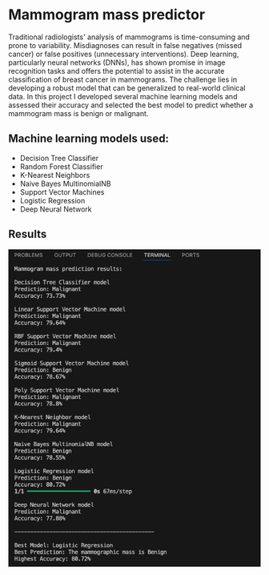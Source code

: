 # Mammogram mass predictor

Traditional radiologists' analysis of mammograms is time-consuming and prone to variability. Misdiagnoses can result in false negatives (missed cancer) or false positives (unnecessary interventions). Deep learning, particularly neural networks (DNNs), has shown promise in image recognition tasks and offers the potential to assist in the accurate classification of breast cancer in mammograms. The challenge lies in developing a robust model that can be generalized to real-world clinical data. In this project I developed several machine learning models and assessed their accuracy and selected the best model to predict whether a mammogram mass is benign or malignant.

## Machine learning models used:

- Decision Tree Classifier
- Random Forest Classifier
- K-Nearest Neighbors
- Naive Bayes MultinomialNB
- Support Vector Machines
- Logistic Regression
- Deep Neural Network

## Results
![Results of the project](results.png)